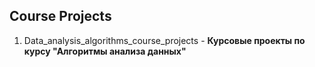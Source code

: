 ## Course Projects

1. Data_analysis_algorithms_course_projects - **Курсовые проекты по курсу "Алгоритмы анализа данных"**

